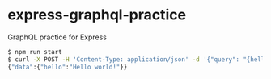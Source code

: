# express-graphql-practice
GraphQL practice for Express

```sh
$ npm run start
$ curl -X POST -H 'Content-Type: application/json' -d '{"query": "{hello}"}' http://localhost:3000/graphql
{"data":{"hello":"Hello world!"}}
```
